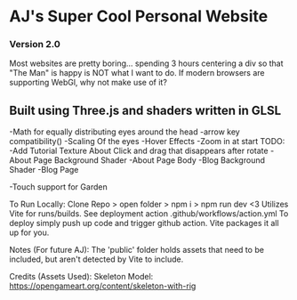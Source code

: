 # AJ's Super Cool Personal Website
### Version 2.0
Most websites are pretty boring... spending 3 hours centering a div so that "The Man" is happy is NOT what I want to do. If modern browsers are supporting WebGl, why not make use of it?

## Built using Three.js and shaders written in GLSL

-Math for equally distributing eyes around the head
-arrow key compatibility()
-Scaling Of the eyes
-Hover Effects
-Zoom in at start
TODO:
-Add Tutorial Texture About Click and drag that disappears after rotate
-About Page Background Shader
-About Page Body
-Blog Background Shader
-Blog Page

-Touch support for Garden

To Run Locally:
Clone Repo > open folder > npm i > npm run dev <3
Utilizes Vite for runs/builds. See deployment action .github/workflows/action.yml
To deploy simply push up code and trigger github action. Vite packages it all up for you.

Notes (For future AJ):
The 'public' folder holds assets that need to be included, but aren't detected by Vite to include.

Credits (Assets Used):
Skeleton Model: https://opengameart.org/content/skeleton-with-rig